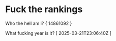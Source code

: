 # Fuck the rankings

Who the hell am I?
{ 14861092 }

What fucking year is it?
[ 2025-03-21T23:06:40Z ]
